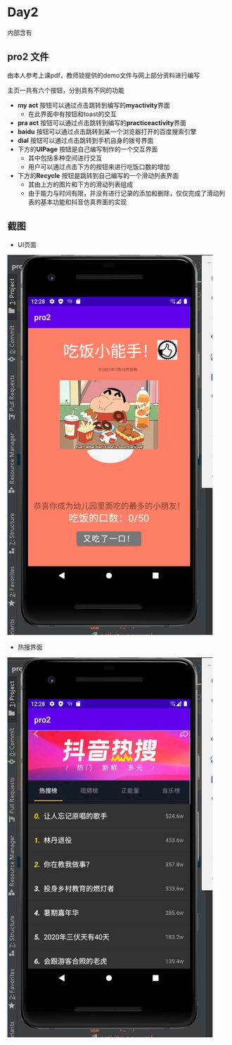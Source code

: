 # Day2



内部含有

## pro2 文件

由本人参考上课pdf，教师锁提供的demo文件与网上部分资料进行编写

主页一共有六个按钮，分别具有不同的功能

* **my act** 按钮可以通过点击跳转到编写的**myactivity**界面
  * 在此界面中有按钮和toast的交互
* **pra act** 按钮可以通过点击跳转到编写的**practiceactivity**界面
* **baidu** 按钮可以通过点击跳转到某一个浏览器打开的百度搜索引擎
* **dial** 按钮可以通过点击跳转到手机自身的拨号界面
* 下方的**UIPage** 按钮是自己编写制作的一个交互界面
  * 其中包括多种空间进行交互
  * 用户可以通过点击下方的按钮来进行吃饭口数的增加
* 下方的**Recycle** 按钮是跳转到自己编写的一个滑动列表界面
  * 其由上方的图片和下方的滑动列表组成
  * 由于能力与时间有限，并没有进行记录的添加和删除，仅仅完成了滑动列表的基本功能和抖音仿真界面的实现

## 截图

* UI页面

![UI](UI.png)

* 热搜界面

![热搜](%E7%83%AD%E6%90%9C.png)
